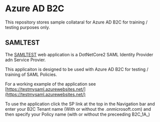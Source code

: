 # Azure AD B2C

This repository stores sample collataral for Azure AD B2C for training / testing purposes only.

## SAMLTEST
The [SAMLTEST](UNIFYSolutions/AzureADB2C/tree/master/SAMLTEST) web application is a DotNetCore2 SAML Identity Provider adn Service Provier. 

This applicaiton is designed to be used with Azure AD B2C for testing / training of SAML Policies. 

For a working example of the application see [https://testmysaml.azurewebsites.net/](https://testmysaml.azurewebsites.net/)

To use the application click the SP link at the top in the Navigation bar and enter your B2C Tenant name (With or without the .onmicrosoft.com) and then specify your Policy name (with or without the preceeding B2C_1A_)
  

